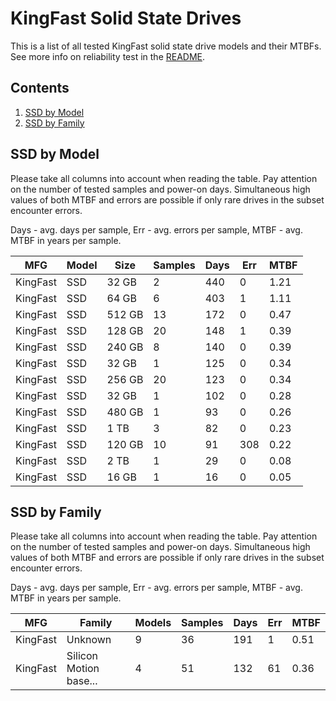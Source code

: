 KingFast Solid State Drives
===========================

This is a list of all tested KingFast solid state drive models and their MTBFs. See
more info on reliability test in the [README](https://github.com/linuxhw/SMART).

Contents
--------

1. [ SSD by Model  ](#ssd-by-model)
2. [ SSD by Family ](#ssd-by-family)

SSD by Model
------------

Please take all columns into account when reading the table. Pay attention on the
number of tested samples and power-on days. Simultaneous high values of both MTBF
and errors are possible if only rare drives in the subset encounter errors.

Days - avg. days per sample,
Err  - avg. errors per sample,
MTBF - avg. MTBF in years per sample.

| MFG       | Model              | Size   | Samples | Days  | Err   | MTBF |
|-----------|--------------------|--------|---------|-------|-------|------|
| KingFast  | SSD                | 32 GB  | 2       | 440   | 0     | 1.21   |
| KingFast  | SSD                | 64 GB  | 6       | 403   | 1     | 1.11   |
| KingFast  | SSD                | 512 GB | 13      | 172   | 0     | 0.47   |
| KingFast  | SSD                | 128 GB | 20      | 148   | 1     | 0.39   |
| KingFast  | SSD                | 240 GB | 8       | 140   | 0     | 0.39   |
| KingFast  | SSD                | 32 GB  | 1       | 125   | 0     | 0.34   |
| KingFast  | SSD                | 256 GB | 20      | 123   | 0     | 0.34   |
| KingFast  | SSD                | 32 GB  | 1       | 102   | 0     | 0.28   |
| KingFast  | SSD                | 480 GB | 1       | 93    | 0     | 0.26   |
| KingFast  | SSD                | 1 TB   | 3       | 82    | 0     | 0.23   |
| KingFast  | SSD                | 120 GB | 10      | 91    | 308   | 0.22   |
| KingFast  | SSD                | 2 TB   | 1       | 29    | 0     | 0.08   |
| KingFast  | SSD                | 16 GB  | 1       | 16    | 0     | 0.05   |

SSD by Family
-------------

Please take all columns into account when reading the table. Pay attention on the
number of tested samples and power-on days. Simultaneous high values of both MTBF
and errors are possible if only rare drives in the subset encounter errors.

Days - avg. days per sample,
Err  - avg. errors per sample,
MTBF - avg. MTBF in years per sample.

| MFG       | Family                 | Models | Samples | Days  | Err   | MTBF |
|-----------|------------------------|--------|---------|-------|-------|------|
| KingFast  | Unknown                | 9      | 36      | 191   | 1     | 0.51   |
| KingFast  | Silicon Motion base... | 4      | 51      | 132   | 61    | 0.36   |
